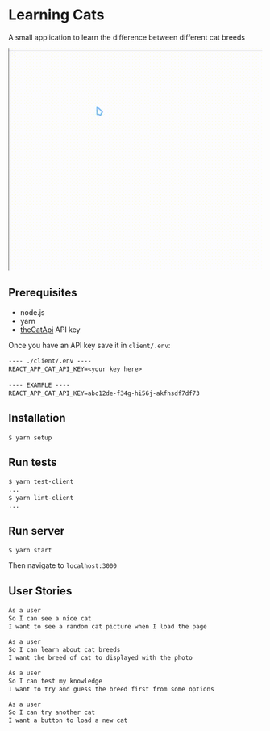 # Learning Cats

A small application to learn the difference between different cat breeds

![Guess some cats!](./learningcats.gif)

## Prerequisites

- node.js
- yarn
- [theCatApi](https://thecatapi.com) API key

Once you have an API key save it in `client/.env`:
```
---- ./client/.env ----
REACT_APP_CAT_API_KEY=<your key here>

---- EXAMPLE ----
REACT_APP_CAT_API_KEY=abc12de-f34g-hi56j-akfhsdf7df73
```

## Installation

```
$ yarn setup
```

## Run tests

```
$ yarn test-client
...
$ yarn lint-client
...
```

## Run server

```
$ yarn start
```

Then navigate to `localhost:3000`

## User Stories

```
As a user
So I can see a nice cat
I want to see a random cat picture when I load the page
```
```
As a user
So I can learn about cat breeds
I want the breed of cat to displayed with the photo
```
```
As a user
So I can test my knowledge
I want to try and guess the breed first from some options
```
```
As a user
So I can try another cat
I want a button to load a new cat
```
